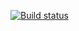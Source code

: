 [![Build status](https://ci.appveyor.com/api/projects/status/y54jxkdhctastu1s?svg=true)](https://ci.appveyor.com/project/Shurkovalina/1-2)